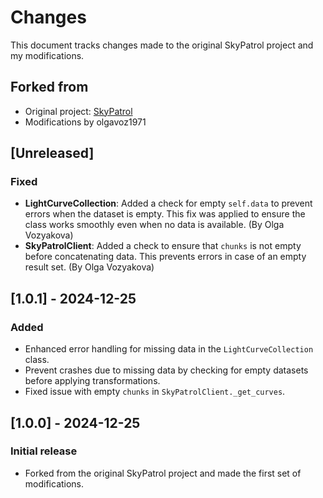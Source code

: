# Changes

This document tracks changes made to the original SkyPatrol project and my modifications.

## Forked from
- Original project: [SkyPatrol](https://github.com/asas-sn/skypatrol.git)
- Modifications by olgavoz1971

## [Unreleased]
### Fixed
- **LightCurveCollection**: Added a check for empty `self.data` to prevent errors when the dataset is empty. This fix was applied to ensure the class works smoothly even when no data is available. (By Olga Vozyakova)
- **SkyPatrolClient**: Added a check to ensure that `chunks` is not empty before concatenating data. This prevents errors in case of an empty result set. (By Olga Vozyakova)

## [1.0.1] - 2024-12-25
### Added
- Enhanced error handling for missing data in the `LightCurveCollection` class.
- Prevent crashes due to missing data by checking for empty datasets before applying transformations.
- Fixed issue with empty `chunks` in `SkyPatrolClient._get_curves`.

## [1.0.0] - 2024-12-25
### Initial release
- Forked from the original SkyPatrol project and made the first set of modifications.
